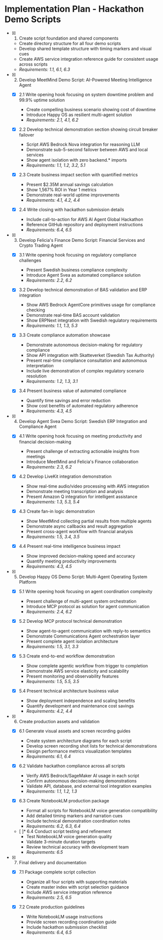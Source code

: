 # Implementation Plan - Hackathon Demo Scripts

- [x] 1. Create script foundation and shared components
  - Create directory structure for all four demo scripts
  - Develop shared template structure with timing markers and visual cues
  - Create AWS service integration reference guide for consistent usage across scripts
  - _Requirements: 1.1, 6.1, 6.3_

- [x] 2. Develop MeetMind Demo Script: AI-Powered Meeting Intelligence Agent
  - [x] 2.1 Write opening hook focusing on system downtime problem and 99.9% uptime solution
    - Create compelling business scenario showing cost of downtime
    - Introduce Happy OS as resilient multi-agent solution
    - _Requirements: 2.1, 4.1, 6.2_

  - [x] 2.2 Develop technical demonstration section showing circuit breaker failover
    - Script AWS Bedrock Nova integration for reasoning LLM
    - Demonstrate sub-5-second failover between AWS and local services
    - Show agent isolation with zero backend.* imports
    - _Requirements: 1.1, 1.2, 3.2, 5.1_

  - [x] 2.3 Create business impact section with quantified metrics
    - Present $2.35M annual savings calculation
    - Show 1,567% ROI in Year 1 metrics
    - Demonstrate real-world uptime improvements
    - _Requirements: 4.1, 4.2, 4.4_

  - [x] 2.4 Write closing with hackathon submission details
    - Include call-to-action for AWS AI Agent Global Hackathon
    - Reference GitHub repository and deployment instructions
    - _Requirements: 6.4, 6.5_

- [x] 3. Develop Felicia's Finance Demo Script: Financial Services and Crypto Trading Agent
  - [x] 3.1 Write opening hook focusing on regulatory compliance challenges
    - Present Swedish business compliance complexity
    - Introduce Agent Svea as automated compliance solution
    - _Requirements: 2.2, 6.2_

  - [x] 3.2 Develop technical demonstration of BAS validation and ERP integration
    - Show AWS Bedrock AgentCore primitives usage for compliance checking
    - Demonstrate real-time BAS account validation
    - Show ERPNext integration with Swedish regulatory requirements
    - _Requirements: 1.1, 1.3, 5.3_

  - [x] 3.3 Create compliance automation showcase
    - Demonstrate autonomous decision-making for regulatory compliance
    - Show API integration with Skatteverket (Swedish Tax Authority)
    - Present real-time compliance consultation and autonomous interpretation
    - Include live demonstration of complex regulatory scenario resolution
    - _Requirements: 1.2, 1.3, 3.1_

  - [x] 3.4 Present business value of automated compliance
    - Quantify time savings and error reduction
    - Show cost benefits of automated regulatory adherence
    - _Requirements: 4.3, 4.5_

- [x] 4. Develop Agent Svea Demo Script: Swedish ERP Integration and Compliance Agent
  - [x] 4.1 Write opening hook focusing on meeting productivity and financial decision-making
    - Present challenge of extracting actionable insights from meetings
    - Introduce MeetMind and Felicia's Finance collaboration
    - _Requirements: 2.3, 6.2_

  - [x] 4.2 Develop LiveKit integration demonstration
    - Show real-time audio/video processing with AWS integration
    - Demonstrate meeting transcription and analysis
    - Present Amazon Q integration for intelligent assistance
    - _Requirements: 1.3, 5.3, 5.4_

  - [x] 4.3 Create fan-in logic demonstration
    - Show MeetMind collecting partial results from multiple agents
    - Demonstrate async callbacks and result aggregation
    - Present cross-agent workflow with financial analysis
    - _Requirements: 1.5, 3.4, 3.5_

  - [x] 4.4 Present real-time intelligence business impact
    - Show improved decision-making speed and accuracy
    - Quantify meeting productivity improvements
    - _Requirements: 4.3, 4.5_

- [x] 5. Develop Happy OS Demo Script: Multi-Agent Operating System Platform
  - [x] 5.1 Write opening hook focusing on agent coordination complexity
    - Present challenge of multi-agent system orchestration
    - Introduce MCP protocol as solution for agent communication
    - _Requirements: 2.4, 6.2_

  - [x] 5.2 Develop MCP protocol technical demonstration
    - Show agent-to-agent communication with reply-to semantics
    - Demonstrate Communications Agent orchestration layer
    - Present complete agent isolation architecture
    - _Requirements: 1.5, 3.1, 3.3_

  - [x] 5.3 Create end-to-end workflow demonstration
    - Show complete agentic workflow from trigger to completion
    - Demonstrate AWS service elasticity and scalability
    - Present monitoring and observability features
    - _Requirements: 1.5, 5.5, 3.5_

  - [x] 5.4 Present technical architecture business value
    - Show deployment independence and scaling benefits
    - Quantify development and maintenance cost savings
    - _Requirements: 4.2, 4.4_

- [x] 6. Create production assets and validation
  - [x] 6.1 Generate visual assets and screen recording guides
    - Create system architecture diagrams for each script
    - Develop screen recording shot lists for technical demonstrations
    - Design performance metrics visualization templates
    - _Requirements: 6.1, 6.4_

  - [x] 6.2 Validate hackathon compliance across all scripts
    - Verify AWS Bedrock/SageMaker AI usage in each script
    - Confirm autonomous decision-making demonstrations
    - Validate API, database, and external tool integration examples
    - _Requirements: 1.1, 1.2, 1.3_

  - [x] 6.3 Create NotebookLM production package
    - Format all scripts for NotebookLM voice generation compatibility
    - Add detailed timing markers and narration cues
    - Include technical demonstration coordination notes
    - _Requirements: 6.2, 6.3, 6.4_

  - [ ]* 6.4 Conduct script testing and refinement
    - Test NotebookLM voice generation quality
    - Validate 3-minute duration targets
    - Review technical accuracy with development team
    - _Requirements: 6.5_

- [x] 7. Final delivery and documentation
  - [x] 7.1 Package complete script collection
    - Organize all four scripts with supporting materials
    - Create master index with script selection guidance
    - Include AWS service integration reference
    - _Requirements: 2.5, 6.5_

  - [x] 7.2 Create production guidelines
    - Write NotebookLM usage instructions
    - Provide screen recording coordination guide
    - Include hackathon submission checklist
    - _Requirements: 6.4, 6.5_